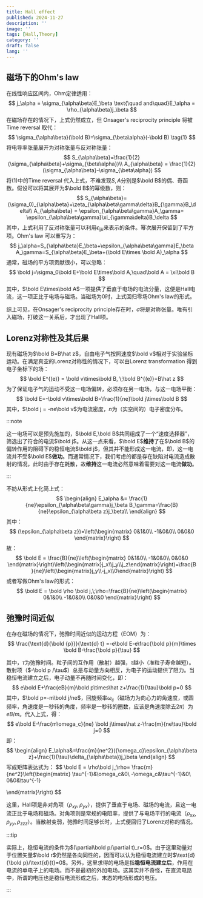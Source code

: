 ```yaml
---
title: Hall effect
published: 2024-11-27
description: ''
image: ''
tags: [Hall,Theory]
category: ''
draft: false 
lang: ''
---
```


## 磁场下的Ohm's law

在线性响应区间内，Ohm定律适用：
$$
j_\alpha = \sigma_{\alpha\beta}E_\beta \text{\quad and\quad}E_\alpha = \rho_{\alpha\beta}j_\beta
$$
在磁场存在的情况下，上式仍然成立，但 Onsager's reciprocity principle 将被 Time reversal 取代：
$$
\sigma_{\alpha\beta}(\bold B)=\sigma_{\beta\alpha}(-\bold B) \tag{1}
$$
将电导率张量展开为对称张量与反对称张量：
$$
S_{\alpha\beta}=\frac{1}{2}(\sigma_{\alpha\beta}+\sigma_{\beta\alpha})\\
A_{\alpha\beta} = \frac{1}{2}(\sigma_{\alpha\beta}-\sigma_{\beta\alpha})
$$
将$(1)$中的Time reversal 代入上式，不难发现$S,A$分别是$\bold B$的偶、奇函数。假设可以将其展开为$\bold B$的幂级数，则：
$$
S_{\alpha\beta}=(\sigma_0)_{\alpha\beta}+\zeta_{\alpha\beta\gamma\delta}B_{\gamma}B_\delta\\
A_{\alpha\beta} = \epsilon_{\alpha\beta\gamma}A_\gamma=  \epsilon_{\alpha\beta\gamma}\xi_{\gamma\delta}B_\delta
$$
其中，上式利用了反对称张量可以利用$\epsilon_{ijk}$来表示的条件。幂次展开保留到了平方项。Ohm's law 可以重写为：
$$
j_\alpha=S_{\alpha\beta}E_\beta+\epsilon_{\alpha\beta\gamma}E_\beta A_\gamma=S_{\alpha\beta}E_\beta+(\bold E\times \bold A)_\alpha
$$
通常，磁场的平方项贡献很小，可以忽略：
$$
\bold j=\sigma_0\bold E+\bold E\times\bold A,\quad\bold A = \xi\bold B
$$
其中，$\bold E\times\bold A$一项提供了垂直于电场的电流分量，这便是Hall电流，这一项正比于电场与磁场。当磁场为0时，上式回归零场Ohm's law的形式。

综上可见，在Onsager's reciprocity principle存在时，$\sigma$将是对称张量。唯有引入磁场，打破这一关系后，才出现了Hall项。 

## Lorenz对称性及其后果

现有磁场为$\bold B=B\hat z$，自由电子气按照速度$\bold v$相对于实验坐标运动。在满足真空的Lorenz对称性的情况下，可以由Lorenz transformation 得到电子坐标下的场：
$$
\bold E^{(e)} = \bold v\times\bold B, \;\bold B^{(e)}=B\hat z
$$
为了保证电子气的运动不受这一电场偏转，必须存在另一电场，与这一电场平衡：
$$
\bold E=-\bold v\times\bold B=\frac{1}{ne}\bold j\times\bold B
$$
其中，$\bold j = -ne\bold v$为电流密度，$n$为（实空间的）电子密度分布。

:::note 

这一电场可以是预先施加的，$\bold E,\bold B$共同组成了一个“速度选择器”，筛选出了符合的电流$\bold j$。从这一点来看，$\bold E$**维持**了在$\bold B$的偏转作用的阻碍下的稳恒电流$\bold j$，但其并不能形成这一电流，即，这一电流并不受$\bold E$**做功**。而通常情况下，我们考虑的都是存在缺陷对电流造成散射的情况，此时由于存在耗散，故**维持**这一电流必然意味着需要对这一电流**做功**。

:::

不妨从形式上化简上式：
$$
\begin{align}
E_\alpha &= \frac{1}{ne}\epsilon_{\alpha\beta\gamma}j_\beta B_\gamma=\frac{B}{ne}\epsilon_{\alpha\beta z}j_\beta\\
\end{align}
$$
其中：
$$
(\epsilon_{\alpha\beta z})=\left(\begin{matrix} 
0&1&0\\  
-1&0&0\\
0&0&0
\end{matrix}\right)
$$
故：
$$
\bold E = \frac{B}{ne}\left(\begin{matrix} 
0&1&0\\  
-1&0&0\\
0&0&0
\end{matrix}\right)\left(\begin{matrix}j_x\\j_y\\j_z\end{matrix}\right)=\frac{B}{ne}\left(\begin{matrix}j_y\\-j_x\\0\end{matrix}\right)
$$
或者写做Ohm's law的形式：
$$
\bold E = \bold \rho \bold j,\;\rho=\frac{B}{ne}\left(\begin{matrix} 
0&1&0\\  
-1&0&0\\
0&0&0
\end{matrix}\right)
$$

## 弛豫时间近似

在存在磁场的情况下，弛豫时间近似的运动方程（EOM）为：
$$
\frac{\text{d}{\bold {p}}}{\text{d} t} =-e\bold E-e\frac{\bold p}{m}\times \bold B-\frac{\bold p}{\tau}
$$

其中，$\tau$为弛豫时间。粒子间的互作用（散射）越强，$\tau$越小（准粒子寿命越短）。散射项（$-\bold p /\tau$）总是与动量方向相反，为电子的运动提供了阻力。当稳恒电流建立之后，电子动量不再随时间变化，即：
$$
e\bold E+\frac{eB}{m}\bold p\times\hat z+\frac{1}{\tau}\bold p=0
$$
其中，$\bold p=-m\bold j/ne$，回旋频率$\omega_c$（磁场力为向心力的角速度，或圆频率，角速度是一秒转的角度，频率是一秒转的圈数，应该是角速度除去2$\pi$）为$eB/m$。代入上式，得：
$$
e\bold E-\frac{m\omega_c}{ne} \bold j\times\hat z-\frac{m}{ne\tau}\bold j=0
$$
即：
$$
\begin{align}
E_\alpha&=\frac{m}{ne^2}({\omega_c}\epsilon_{\alpha\beta z}+\frac{1}{\tau}\delta_{\alpha\beta})j_\beta
\end{align}
$$
写成矩阵表达式为：
$$
\bold E = \rho\bold j,\;\rho=
\frac{m}{ne^2}\left(\begin{matrix}
\tau^{-1}&\omega_c&0\\
-\omega_c&\tau^{-1}&0\\
0&0&\tau^{-1}

\end{matrix}\right)
$$

这里，Hall项是非对角项（$\rho_{xy},\rho_{yx}$），提供了垂直于电场、磁场的电流，且这一电流正比于电场和磁场。对角项则是常规的电阻率，提供了与电场平行的电流（$\rho_{xx},\rho_{yy},\rho_{zzz}$）。当散射变弱，弛豫时间足够长时，上式便回归了Lorenz对称的情况。

:::tip

实际上，稳恒电流的条件为$(\partial\bold p/\partial t)_r=0$。由于这里动量对于位置矢量$\bold r$仍然是各向同性的，因而可以认为稳恒电流建立时$\text{d}{\bold p}/\text{d}{t}=0$。另外，这里求得的电场是指**稳恒电流建立后**，作用在电流的单电子上的电场。而不是最初的外加电场。这其实并不奇怪，在直流电路中，所谓的电压也是稳恒电流形成之后，末态的电场形成的电压。

:::



